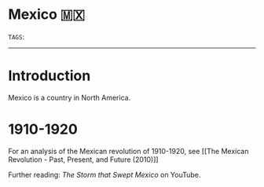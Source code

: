 # Mexico 🇲🇽
`TAGS`: 

---
# Introduction
Mexico is a country in North America.

# 1910-1920
For an analysis of the Mexican revolution of 1910-1920, see [[The Mexican Revolution - Past, Present, and Future (2010)]]

Further reading: *The Storm that Swept Mexico* on YouTube. 